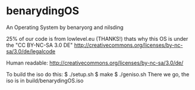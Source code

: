 benarydingOS
============

An Operating System by benaryorg and nilsding

25% of our code is from lowlevel.eu (THANKS!) thats why this OS is under the "CC BY-NC-SA 3.0 DE"
http://creativecommons.org/licenses/by-nc-sa/3.0/de/legalcode

Human readable:
http://creativecommons.org/licenses/by-nc-sa/3.0/de/

To build the iso do this:
$ ./setup.sh
$ make
$ ./geniso.sh
There we go, the iso is in build/benarydingOS.iso
